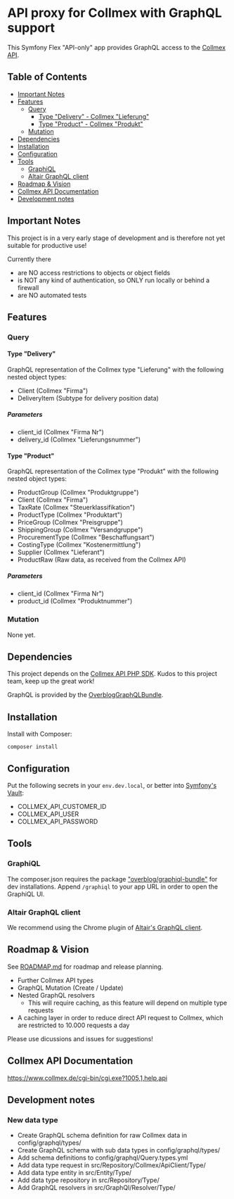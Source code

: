 # API proxy for Collmex with GraphQL support

This Symfony Flex "API-only" app provides GraphQL access to the [Collmex API](https://www.collmex.de/cgi-bin/cgi.exe?1005,1,help,api).

## Table of Contents
- [Important Notes](#important-notes)
- [Features](#features)
  - [Query](#query)
    - [Type "Delivery" - Collmex "Lieferung"](#type-delivery)
    - [Type "Product" - Collmex "Produkt"](#type-product)
  - [Mutation](#mutation)
- [Dependencies](#dependencies)
- [Installation](#installation)
- [Configuration](#configuration)
- [Tools](#tools)
  - [GraphiQL](#graphiql)
  - [Altair GraphQL client](#altair-graphql-client)
- [Roadmap & Vision](#roadmap--vision)
- [Collmex API Documentation](#collmex-api-documentation)
- [Development notes](#development-notes)

## Important Notes
This project is in a very early stage of development and is therefore not yet suitable for productive use!

Currently there
- are NO access restrictions to objects or object fields
- is NOT any kind of authentication, so ONLY run locally or behind a firewall
- are NO automated tests

## Features

### Query

#### Type "Delivery"
GraphQL representation of the Collmex type "Lieferung" with the following nested object types:
- Client (Collmex "Firma")
- DeliveryItem (Subtype for delivery position data)

##### Parameters
- client_id (Collmex "Firma Nr")
- delivery_id (Collmex "Lieferungsnummer")

#### Type "Product"
GraphQL representation of the Collmex type "Produkt" with the following nested object types:
- ProductGroup (Collmex "Produktgruppe")
- Client (Collmex "Firma")
- TaxRate (Collmex "Steuerklassifikation")
- ProductType (Collmex "Produktart")
- PriceGroup (Collmex "Preisgruppe")
- ShippingGroup (Collmex "Versandgruppe")
- ProcurementType (Collmex "Beschaffungsart")
- CostingType (Collmex "Kostenermittlung")
- Supplier (Collmex "Lieferant")
- ProductRaw (Raw data, as received from the Collmex API)

##### Parameters
- client_id (Collmex "Firma Nr")
- product_id (Collmex "Produktnummer")

### Mutation
None yet.

## Dependencies
This project depends on the [Collmex API PHP SDK](https://github.com/mjaschen/collmex). Kudos to this project team, keep up the great work!

GraphQL is provided by the [OverblogGraphQLBundle](https://github.com/overblog/GraphQLBundle).

## Installation
Install with Composer:
```
composer install
```

## Configuration
Put the following secrets in your `env.dev.local`, or better into [Symfony's Vault](https://symfony.com/doc/current/configuration/secrets.html):

- COLLMEX_API_CUSTOMER_ID
- COLLMEX_API_USER
- COLLMEX_API_PASSWORD

## Tools
 
### GraphiQL
The composer.json requires the package ["overblog/graphiql-bundle"](https://github.com/overblog/GraphiQLBundle) for dev installations.
Append `/graphiql` to your app URL in order to open the GraphiQL UI.

### Altair GraphQL client
We recommend using the Chrome plugin of [Altair's GraphQL client](https://chrome.google.com/webstore/detail/altair-graphql-client/flnheeellpciglgpaodhkhmapeljopja).

## Roadmap & Vision
See [ROADMAP.md](ROADMAP.md) for roadmap and release planning.

- Further Collmex API types
- GraphQL Mutation (Create / Update) 
- Nested GraphQL resolvers
  - This will require caching, as this feature will depend on multiple type requests
- A caching layer in order to reduce direct API request to Collmex, which are restricted to 10.000 requests a day

Please use dicussions and issues for suggestions!

## Collmex API Documentation

<https://www.collmex.de/cgi-bin/cgi.exe?1005,1,help,api>

## Development notes

### New data type
- Create GraphQL schema definition for raw Collmex data in config/graphql/types/
- Create GraphQL schema with sub data types in config/graphql/types/
- Add schema definitions to config/graphql/Query.types.yml
- Add data type request in src/Repository/Collmex/ApiClient/Type/
- Add data type entity in src/Entity/Type/
- Add data type repository in src/Repository/Type/
- Add GraphQL resolvers in src/GraphQl/Resolver/Type/
